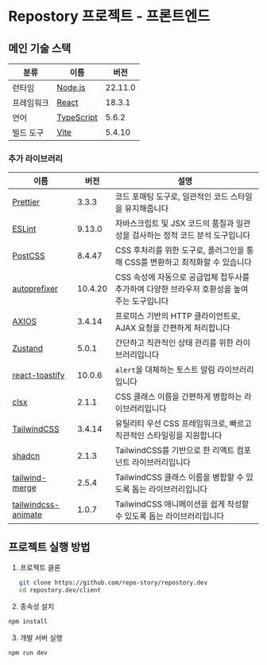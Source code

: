 # Repostory 프로젝트 - 프론트엔드

## 메인 기술 스택

| 분류    | 이름                                           | 버전      |
|-------|----------------------------------------------|---------|
| 런타임   | [Node.js](https://nodejs.org)                | 22.11.0 |
| 프레임워크 | [React](https://react.dev)                   | 18.3.1  |
| 언어    | [TypeScript](https://www.typescriptlang.org) | 5.6.2   |
| 빌드 도구 | [Vite](https://vite.dev)                     | 5.4.10  |

### 추가 라이브러리

| 이름                                                                        | 버전      | 설명                                                   |
|---------------------------------------------------------------------------|---------|------------------------------------------------------|
| [Prettier](https://prettier.io)                                           | 3.3.3   | 코드 포매팅 도구로, 일관적인 코드 스타일을 유지해줍니다                      |
| [ESLint](https://eslint.org)                                              | 9.13.0  | 자바스크립트 및 JSX 코드의 품질과 일관성을 검사하는 정적 코드 분석 도구입니다        |
| [PostCSS](https://postcss.org)                                            | 8.4.47  | CSS 후처리를 위한 도구로, 플러그인을 통해 CSS를 변환하고 최적화할 수 있습니다      |
| [autoprefixer](https://autoprefixer.github.io)                            | 10.4.20 | CSS 속성에 자동으로 공급업체 접두사를 추가하여 다양한 브라우저 호환성을 높여주는 도구입니다 |
| [AXIOS](https://axios-http.com)                                           | 3.4.14  | 프로미스 기반의 HTTP 클라이언트로, AJAX 요청을 간편하게 처리합니다            |
| [Zustand](https://github.com/pmndrs/zustand)                              | 5.0.1   | 간단하고 직관적인 상태 관리를 위한 라이브러리입니다                         |
| [react-toastify](https://fkhadra.github.io/react-toastify)                | 10.0.6  | `alert`을 대체하는 토스트 알림 라이브러리입니다                        |
| [clsx](https://github.com/lukeed/clsx)                                    | 2.1.1   | CSS 클래스 이름을 간편하게 병합하는 라이브러리입니다                       |
| [TailwindCSS](https://tailwindcss.com)                                    | 3.4.14  | 유틸리티 우선 CSS 프레임워크로, 빠르고 직관적인 스타일링을 지원합니다             |
| [shadcn](https://ui.shadcn.com)                                           | 2.1.3   | TailwindCSS를 기반으로 한 리액트 컴포넌트 라이브러리입니다                |
| [tailwind-merge](https://github.com/dcastil/tailwind-merge)               | 2.5.4   | TailwindCSS 클래스 이름을 병합할 수 있도록 돕는 라이브러리입니다            |
| [tailwindcss-animate](https://github.com/jamiebuilds/tailwindcss-animate) | 1.0.7   | TailwindCSS 애니메이션을 쉽게 작성할 수 있도록 돕는 라이브러리입니다          |

## 프로젝트 실행 방법

1. 프로젝트 클론

```bash
   git clone https://github.com/repo-story/repostory.dev
   cd repostory.dev/client
```

2. 종속성 설치

```bash
npm install
```

3. 개발 서버 실행

```bash
npm run dev
```